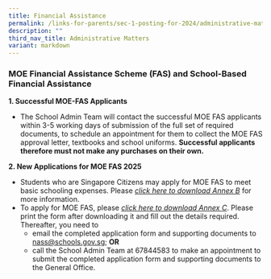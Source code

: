 ```yaml
---
title: Financial Assistance
permalink: /links-for-parents/sec-1-posting-for-2024/administrative-matters/financial-assistance/
description: ""
third_nav_title: Administrative Matters
variant: markdown
---
```

### MOE Financial Assistance Scheme (FAS) and School-Based Financial Assistance

**1. Successful MOE-FAS Applicants**

- The School Admin Team will contact the successful MOE FAS applicants within 3-5 working days of submission of the full set of required documents, to schedule an appointment for them to collect the MOE FAS approval letter, textbooks and school uniforms. **Successful applicants therefore must not make any purchases on their own.**

**2. New Applications for MOE FAS 2025**

* Students who are Singapore Citizens may apply for MOE FAS to meet basic schooling expenses. Please *[click here to download Annex B](/files/Sec%201%20Intake%202025/Annex_B_MOE_FAS_pamphlet.pdf)* for more information.
* To apply for MOE FAS, please *[click here to download Annex C](/files/Sec%201%20Intake%202025/Annex_C_MOE_FAS_Application_Form_2025.pdf)*. Please print the form after downloading it and fill out the details required. Thereafter, you need to
	* email the completed application form and supporting documents to [nass@schools.gov.sg](mailto:nass@schools.gov.sg); **OR** 
	* call the School Admin Team at 67844583 to make an appointment to submit the completed application form and supporting documents to the General Office.